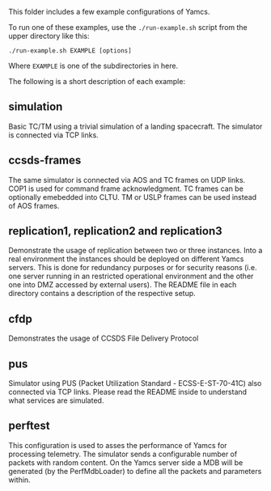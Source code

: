 This folder includes a few example configurations of Yamcs.

To run one of these examples, use the `./run-example.sh` script from the upper
directory like this:

    ./run-example.sh EXAMPLE [options]

Where `EXAMPLE` is one of the subdirectories in here.

The following is a short description of each example:

## simulation
Basic TC/TM using a trivial simulation of a landing spacecraft. The simulator is connected via TCP links.


## ccsds-frames
The same simulator is connected via AOS and TC frames on UDP links. COP1 is used for command frame acknowledgment. TC frames can be optionally emebedded into CLTU. TM or USLP frames can be used instead of AOS frames.


## replication1, replication2 and replication3
Demonstrate the usage of replication between two or three instances. Into a real environment the instances should be deployed on different Yamcs servers. This is done for redundancy purposes or for security reasons (i.e. one server running in an restricted operational environment and the other one into DMZ accessed by external users).
The README file in each directory contains a description of the respective setup.

## cfdp
Demonstrates the usage of CCSDS File Delivery Protocol

## pus
Simulator using PUS (Packet Utilization Standard - ECSS-E-ST-70-41C) also connected via TCP links. Please read the README inside to understand what services are simulated.

## perftest
This configuration is used to asses the performance of Yamcs for processing telemetry. The simulator sends a configurable number of packets with random content. On the Yamcs server side a MDB will be generated (by the PerfMdbLoader) to define all the packets and parameters within.
